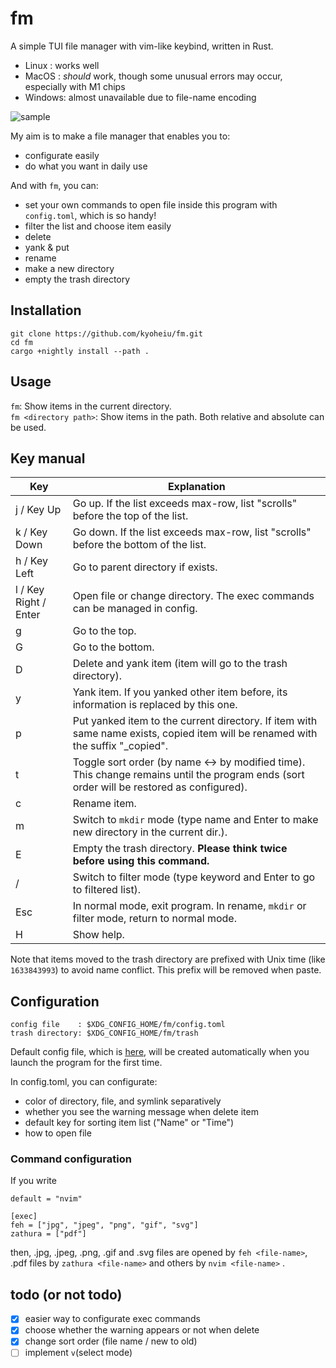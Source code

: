 # fm

A simple TUI file manager with vim-like keybind, written in Rust.

- Linux : works well
- MacOS : _should_ work, though some unusual errors may occur, especially with M1 chips
- Windows: almost unavailable due to file-name encoding

![sample](https://github.com/kyoheiu/fm/blob/main/screenshots/sample.gif)

My aim is to make a file manager that enables you to:

- configurate easily
- do what you want in daily use

And with `fm`, you can:

- set your own commands to open file inside this program with `config.toml`, which is so handy!
- filter the list and choose item easily
- delete
- yank & put
- rename
- make a new directory
- empty the trash directory

## Installation

```
git clone https://github.com/kyoheiu/fm.git
cd fm
cargo +nightly install --path .
```

## Usage

`fm`: Show items in the current directory.  
`fm <directory path>`: Show items in the path.
Both relative and absolute can be used.

## Key manual

| Key                   | Explanation                                                                                                                               |
| --------------------- | ----------------------------------------------------------------------------------------------------------------------------------------- |
| j / Key Up            | Go up. If the list exceeds max-row, list "scrolls" before the top of the list.                                                            |
| k / Key Down          | Go down. If the list exceeds max-row, list "scrolls" before the bottom of the list.                                                       |
| h / Key Left          | Go to parent directory if exists.                                                                                                         |
| l / Key Right / Enter | Open file or change directory. The exec commands can be managed in config.                                                                |
| g                     | Go to the top.                                                                                                                            |
| G                     | Go to the bottom.                                                                                                                         |
| D                     | Delete and yank item (item will go to the trash directory).                                                                               |
| y                     | Yank item. If you yanked other item before, its information is replaced by this one.                                                      |
| p                     | Put yanked item to the current directory. If item with same name exists, copied item will be renamed with the suffix "\_copied".          |
| t                     | Toggle sort order (by name <-> by modified time). This change remains until the program ends (sort order will be restored as configured). |
| c                     | Rename item.                                                                                                                              |
| m                     | Switch to `mkdir` mode (type name and Enter to make new directory in the current dir.).                                                   |
| E                     | Empty the trash directory. **Please think twice before using this command.**                                                              |
| /                     | Switch to filter mode (type keyword and Enter to go to filtered list).                                                                    |
| Esc                   | In normal mode, exit program. In rename, `mkdir` or filter mode, return to normal mode.                                                   |
| H                     | Show help.                                                                                                                                |

Note that items moved to the trash directory are prefixed with Unix time (like `1633843993`) to avoid name conflict. This prefix will be removed when paste.

## Configuration

```
config file    : $XDG_CONFIG_HOME/fm/config.toml
trash directory: $XDG_CONFIG_HOME/fm/trash
```

Default config file, which is [here](config.toml), will be created automatically when you launch the program for the first time.

In config.toml, you can configurate:

- color of directory, file, and symlink separatively
- whether you see the warning message when delete item
- default key for sorting item list ("Name" or "Time")
- how to open file

### Command configuration

If you write

```
default = "nvim"

[exec]
feh = ["jpg", "jpeg", "png", "gif", "svg"]
zathura = ["pdf"]
```

then, .jpg, .jpeg, .png, .gif and .svg files are opened by `feh <file-name>`, .pdf files by `zathura <file-name>` and others by `nvim <file-name>` .

## todo (or not todo)

- [x] easier way to configurate exec commands
- [x] choose whether the warning appears or not when delete
- [x] change sort order (file name / new to old)
- [ ] implement `v`(select mode)
